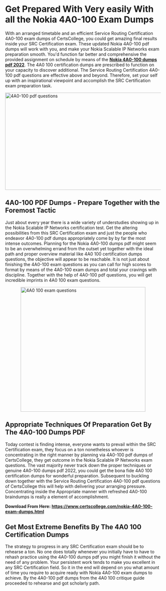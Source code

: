<h1><strong>Get Prepared With Very easily With all the Nokia 4A0-100 Exam Dumps&nbsp;</strong></h1>
<p><span style="font-weight: 400;">With an arranged timetable and an efficient Service Routing Certification 4A0-100 exam dumps of CertsCollege, you could get amazing final results inside your SRC Certification exam. These updated Nokia 4A0-100 pdf dumps will work with you, and make your Nokia Scalable IP Networks exam preparation smooth. You'd function far better and comprehensive the provided assignment on schedule by means of the <strong><a href="https://www.certscollege.com/nokia-4A0-100-exam-dumps.html">Nokia 4A0-100 dumps pdf 2022</a></strong>. The 4A0 100 certification dumps are prescribed to function on your capacity to discover additional. The Service Routing Certification 4A0-100 pdf questions are effective above and beyond. Therefore, set your self up with an inspirational viewpoint and accomplish the SRC Certification exam preparation task.&nbsp;</span></p>
<p><span style="font-weight: 400;"><img style="display: block; margin-left: auto; margin-right: auto;" src="https://i.ibb.co/CPDK3ps/Yellow-and-Blue-Initiative-Blog-Banner.png" alt="4A0-100 pdf questions" width="559" height="315" /></span></p>
<h2><strong>4A0-100 PDF Dumps - Prepare Together with the Foremost Tactic</strong></h2>
<p><span style="font-weight: 400;">Just about every year there is a wide variety of understudies showing up in the Nokia Scalable IP Networks certification test. Get the altering possibilities from this SRC Certification exam and just the people who endeavor 4A0-100 pdf dumps appropriately come by by far the most intense outcomes. Planning for the Nokia 4A0-100 dumps pdf might seem to be an overwhelming errand from the outset yet together with the ideal path and proper overview material like 4A0 100 certification dumps questions, the objective will appear to be reachable. It is not just about finishing the 4A0-100 exam questions as you can call for high scores to format by means of the 4A0-100 exam dumps and total your cravings with discipline. Together with the help of 4A0-100 pdf questions, you will get incredible imprints in 4A0 100 exam questions.</span></p>
<p><span style="font-weight: 400;"><a href="https://tinyurl.com/yceqfrbn"><img style="display: block; margin-left: auto; margin-right: auto;" src="https://i.ibb.co/9tMrhdY/Teacher-Appreciation-Invitation.png" alt="4A0 100 exam questions " width="404" height="404" /></a></span></p>
<h2><strong>Appropriate Techniques Of Preparation Get By The 4A0-100 Dumps PDF</strong></h2>
<p><span style="font-weight: 400;">Today contest is finding intense, everyone wants to prevail within the SRC Certification exam, they focus on a ton nonetheless whoever is concentrating in the right manner by planning via 4A0-100 pdf dumps of CertsCollege, they get outcome in the Nokia Scalable IP Networks exam questions. The vast majority never track down the proper techniques or genuine 4A0-100 dumps pdf 2022, you could get the bona fide 4A0 100 certification dumps for wonderful preparation. Subsequent to buckling down together with the Service Routing Certification 4A0-100 pdf questions of CertsCollege this will help with delivering your arranging pressure. Concentrating inside the Appropriate manner with refreshed 4A0-100 braindumps is really a element of accomplishment.</span></p>
<p><span style="font-weight: 400;"><strong>Download From Here: <a href="https://www.certscollege.com/nokia-4A0-100-exam-dumps.html">https://www.certscollege.com/nokia-4A0-100-exam-dumps.html</a></strong></span></p>
<h2><strong>Get Most Extreme Benefits By The 4A0 100 Certification Dumps</strong></h2>
<p><span style="font-weight: 400;">The strategy to progress in any SRC Certification exam should be to rehearse a ton. No one does totally whenever you initially have to have to rehash practice using the 4A0-100 dumps pdf you might finish it without the need of any problem. Your persistent work tends to make you excellent in any SRC Certification field. So it in the end will depend on you what amount of time you require to acquire ready with Nokia 4A0-100 exam dumps to achieve. By the 4A0-100 pdf dumps from the 4A0 100 critique guide proceeded to rehearse and got scholarly path.</span></p>
